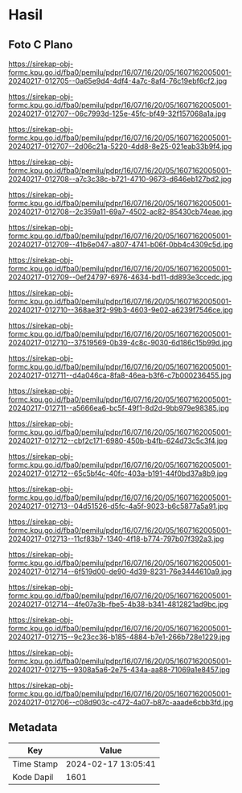 # Hasil

## Foto C Plano

https://sirekap-obj-formc.kpu.go.id/fba0/pemilu/pdpr/16/07/16/20/05/1607162005001-20240217-012705--0a65e9d4-4df4-4a7c-8af4-76c19ebf6cf2.jpg

https://sirekap-obj-formc.kpu.go.id/fba0/pemilu/pdpr/16/07/16/20/05/1607162005001-20240217-012707--06c7993d-125e-45fc-bf49-32f157068a1a.jpg

https://sirekap-obj-formc.kpu.go.id/fba0/pemilu/pdpr/16/07/16/20/05/1607162005001-20240217-012707--2d06c21a-5220-4dd8-8e25-021eab33b9f4.jpg

https://sirekap-obj-formc.kpu.go.id/fba0/pemilu/pdpr/16/07/16/20/05/1607162005001-20240217-012708--a7c3c38c-b721-4710-9673-d646eb127bd2.jpg

https://sirekap-obj-formc.kpu.go.id/fba0/pemilu/pdpr/16/07/16/20/05/1607162005001-20240217-012708--2c359a11-69a7-4502-ac82-85430cb74eae.jpg

https://sirekap-obj-formc.kpu.go.id/fba0/pemilu/pdpr/16/07/16/20/05/1607162005001-20240217-012709--41b6e047-a807-4741-b06f-0bb4c4309c5d.jpg

https://sirekap-obj-formc.kpu.go.id/fba0/pemilu/pdpr/16/07/16/20/05/1607162005001-20240217-012709--0ef24797-6976-4634-bd11-dd893e3ccedc.jpg

https://sirekap-obj-formc.kpu.go.id/fba0/pemilu/pdpr/16/07/16/20/05/1607162005001-20240217-012710--368ae3f2-99b3-4603-9e02-a6239f7546ce.jpg

https://sirekap-obj-formc.kpu.go.id/fba0/pemilu/pdpr/16/07/16/20/05/1607162005001-20240217-012710--37519569-0b39-4c8c-9030-6d186c15b99d.jpg

https://sirekap-obj-formc.kpu.go.id/fba0/pemilu/pdpr/16/07/16/20/05/1607162005001-20240217-012711--d4a046ca-8fa8-46ea-b3f6-c7b000236455.jpg

https://sirekap-obj-formc.kpu.go.id/fba0/pemilu/pdpr/16/07/16/20/05/1607162005001-20240217-012711--a5666ea6-bc5f-49f1-8d2d-9bb979e98385.jpg

https://sirekap-obj-formc.kpu.go.id/fba0/pemilu/pdpr/16/07/16/20/05/1607162005001-20240217-012712--cbf2c171-6980-450b-b4fb-624d73c5c3f4.jpg

https://sirekap-obj-formc.kpu.go.id/fba0/pemilu/pdpr/16/07/16/20/05/1607162005001-20240217-012712--65c5bf4c-40fc-403a-b191-44f0bd37a8b9.jpg

https://sirekap-obj-formc.kpu.go.id/fba0/pemilu/pdpr/16/07/16/20/05/1607162005001-20240217-012713--04d51526-d5fc-4a5f-9023-b6c5877a5a91.jpg

https://sirekap-obj-formc.kpu.go.id/fba0/pemilu/pdpr/16/07/16/20/05/1607162005001-20240217-012713--11cf83b7-1340-4f18-b774-797b07f392a3.jpg

https://sirekap-obj-formc.kpu.go.id/fba0/pemilu/pdpr/16/07/16/20/05/1607162005001-20240217-012714--6f519d00-de90-4d39-8231-76e3444610a9.jpg

https://sirekap-obj-formc.kpu.go.id/fba0/pemilu/pdpr/16/07/16/20/05/1607162005001-20240217-012714--4fe07a3b-fbe5-4b38-b341-4812821ad9bc.jpg

https://sirekap-obj-formc.kpu.go.id/fba0/pemilu/pdpr/16/07/16/20/05/1607162005001-20240217-012715--9c23cc36-b185-4884-b7e1-266b728e1229.jpg

https://sirekap-obj-formc.kpu.go.id/fba0/pemilu/pdpr/16/07/16/20/05/1607162005001-20240217-012715--9308a5a6-2e75-434a-aa88-71069a1e8457.jpg

https://sirekap-obj-formc.kpu.go.id/fba0/pemilu/pdpr/16/07/16/20/05/1607162005001-20240217-012706--c08d903c-c472-4a07-b87c-aaade6cbb3fd.jpg


## Metadata

| Key        | Value               |
| ---------- | ------------------- |
| Time Stamp | 2024-02-17 13:05:41 |
| Kode Dapil | 1601                |




